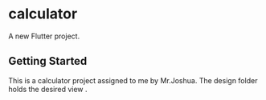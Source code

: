 # calculator

A new Flutter project.

## Getting Started

This is a calculator project assigned to me by Mr.Joshua.
The design folder holds the desired view .